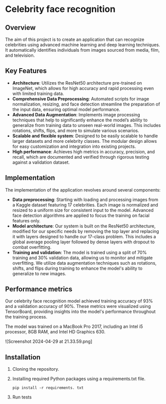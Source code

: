 # Celebrity face recognition
## Overview
The aim of this project is to create an application that can recognize celebrities using advanced machine learning and deep learning techniques. It automatically identifies individuals from images sourced from media, film, and television.


## Key Features
- **Architecture**: Utilizes the ResNet50 architecture pre-trained on ImageNet, which allows for high accuracy and rapid processing even with limited training data. 
- **Comprehensive Data Preprocessing**: Automated scripts for image normalization, resizing, and face detection streamline the preparation of the input data, ensuring optimal model performance.
- **Advanced Data Augmentation**: Implements image processing techniques that help to significantly enhance the model’s ability to generalize from training data to unseen real-world images. This includes rotations, shifts, flips, and more to simulate various scenarios. 
- **Scalable and flexible system**: Designed to be easily scalable to handle larger datasets and more celebrity classes. The modular design allows for easy customization and integration into existing projects. 
- **High performance**: Achieves high metrics in accuracy, precision, and recall, which are documented and verified through rigorous testing against a validation dataset. 

## Implementation
The implementation of the application revolves around several components:
- **Data preprocessing**: Starting with loading and processing images from a Kaggle dataset featuring 17 celebrities. Each image is normalized and resized to a uniform size for consistent input to the model. Advanced face detection algorithms are applied to focus the training on facial features only.
- **Model architecture**: Our system is built on the ResNet50 architecture, modified for our specific needs by removing the top layer and replacing it with layers designed to handle our 17-class problem. This includes a global average pooling layer followed by dense layers with dropout to combat overfitting.
- **Training and validation**: The model is trained using a split of 70% training and 30% validation data, allowing us to monitor and mitigate overfitting. We utilize data augmentation techniques such as rotations, shifts, and flips during training to enhance the model's ability to generalize to new images.

## Performance metrics
Our celebrity face recognition model achieved training accuracy of 93% and a validation accuracy of 90%. These metrics were visualized using TensorBoard, providing insights into the model's performance throughout the training process. 

The model was trained on a MacBook Pro 2017, including an Intel i5 processor, 8GB RAM, and Intel HD Graphics 630.

![Screenshot 2024-04-29 at 21.33.59.png]

## Installation
1. Cloning the repository. 
2. Installing required Python packages using a requirements.txt file.

    ``pip install -r requirements. txt``
3. Run tests

